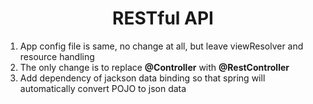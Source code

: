 <h1 align="center">RESTful API</h1>
<ol>
	<li>App config file is same, no change at all, but leave viewResolver and resource handling</li>
	<li>The only change is to replace <strong>@Controller</strong> with <strong>@RestController</strong></li>
	<li>Add dependency of jackson data binding so that spring will automatically convert POJO to json data</li>
</ol>